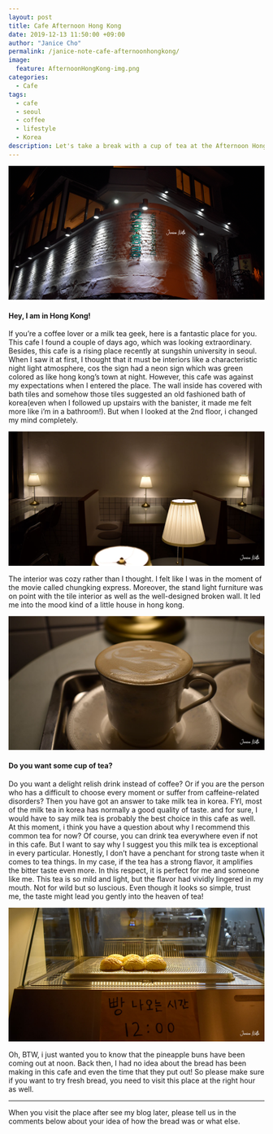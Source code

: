```yaml
---
layout: post
title: Cafe Afternoon Hong Kong
date: 2019-12-13 11:50:00 +09:00
author: "Janice Cho"
permalink: /janice-note-cafe-afternoonhongkong/
image:
  feature: AfternoonHongKong-img.png
categories:
  - Cafe
tags:
  - cafe
  - seoul
  - coffee
  - lifestyle
  - Korea
description: Let's take a break with a cup of tea at the Afternoon Hong Kong in Seoul!
---
```


![AfternoonHongKong](/img/post/02/AfternoonHongKong-img.png)

#### Hey, I am in Hong Kong!

If you’re a coffee lover or a milk tea geek, here is a fantastic place for you. This cafe I found a couple of days ago, which was looking extraordinary. Besides, this cafe is a rising place recently at sungshin university in seoul. When I saw it at first, I thought that it must be interiors like a characteristic night light atmosphere, cos the sign had a neon sign which was green colored as like hong kong’s town at night. However, this cafe was against my expectations when I entered the place. The wall inside has covered with bath tiles and somehow those tiles suggested an old fashioned bath of korea(even when I followed up upstairs with the banister, it made me felt more like i’m in a bathroom!). But when I looked at the 2nd floor, i changed my mind completely.

![2ndfloor](/img/post/02/img_01.jpg)

The interior was cozy rather than I thought. I felt like I was in the moment of the movie called chungking express. Moreover, the stand light furniture was on point with the tile interior as well as the well-designed broken wall. It led me into the mood kind of a little house in hong kong.



![milktea](/img/post/02/img_03.jpg)

#### Do you want some cup of tea?

Do you want a delight relish drink instead of coffee?  Or if you are the person who has a difficult to choose every moment or suffer from caffeine-related disorders? Then you have got an answer to take milk tea in korea. FYI, most of the milk tea in korea has normally a good quality of taste. and for sure, I would have to say milk tea is probably the best choice in this cafe as well. At this moment, i think you have a question about why I recommend this common tea for now? Of course, you can drink tea everywhere even if not in this cafe. But I want to say why I suggest you this milk tea is exceptional in every particular. Honestly, I don’t have a penchant for strong taste when it comes to tea things. In my case, if the tea has a strong flavor, it amplifies the bitter taste even more. In this respect, it is perfect for me and someone like me. This tea is so mild and light, but the flavor had vividly lingered in my mouth. Not for wild but so luscious. Even though it looks so simple, trust me, the taste might lead you gently into the heaven of tea!

![bread](/img/post/02/img_04.jpg)

Oh, BTW, i just wanted you to know that the pineapple buns have been coming out at noon. Back then, I had no idea about the bread has been making in this cafe and even the time that they put out! So please make sure if you want to try fresh bread, you need to visit this place at the right hour as well.


***

When you visit the place after see my blog later, please tell us in the comments below about your idea of how the bread was or what else.
